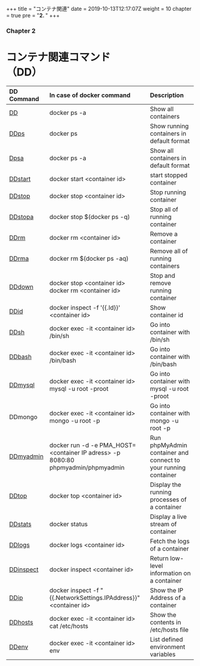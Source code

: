+++
title = "コンテナ関連"
date = 2019-10-13T12:17:07Z
weight = 10
chapter = true
pre = "<b>2. </b>"
+++

### Chapter 2

# コンテナ関連コマンド<br>（DD）

|DD Command|In case of docker command|Description|
|:---|:---|:---|
|[DD](dd/)|docker ps -a|Show all containers|
|[DDps](ddps/)|docker ps|Show running containers in default format|
|[Dpsa](ddpsa/)|docker ps -a|Show all containers in default format|
|[DDstart](ddstart/)|docker start \<container id>|start stopped container|
|[DDstop](ddstop/)|docker stop \<container id>|Stop running container|
|[DDstopa](ddstopa/)|docker stop $(docker ps -q)|Stop all of running container|
|[DDrm](ddrm/)|docker rm \<container id>|Remove a container|
|[DDrma](ddrma/)|docker rm $(docker ps -aq)|Remove all of running containers|
|[DDdown](dddown/)|docker stop \<container id><br>docker rm \<container id>|Stop and remove running container|
|[DDid](ddid/)|docker inspect -f '{{.Id}}' \<container id>|Show container id|
|[DDsh](ddsh/)|docker exec -it \<container id> /bin/sh|Go into container with /bin/sh|
|[DDbash](ddbash/)|docker exec -it \<container id> /bin/bash|Go into container with /bin/bash|
|[DDmysql](ddmysql/)|docker exec -it \<container id> mysql -u root -proot|Go into container with mysql -u root -proot|
|DDmongo|docker exec -it \<container id> mongo -u root -p|Go into container with mongo -u root -p|
|[DDmyadmin](ddmyadmin/)|docker run -d -e PMA_HOST=\<container IP adress> -p 8080:80 phpmyadmin/phpmyadmin|Run phpMyAdmin container and connect to your running container|
|[DDtop](ddtop/)|docker top \<container id>|Display the running processes of a container|
|[DDstats](ddstats/)|docker status|Display a live stream of container|
|[DDlogs](ddlogs/)|docker logs \<container id>|Fetch the logs of a container|
|[DDinspect](ddinspect/)|docker inspect \<container id>|Return low-level information on a container|
|[DDip](ddip/)|docker inspect -f "{{.NetworkSettings.IPAddress}}" \<container id>|Show the IP Address of a container|
|[DDhosts](ddhosts/)|docker exec -it \<container id> cat /etc/hosts|Show the contents in /etc/hosts file |
|[DDenv](ddenv/)|docker exec -it \<container id> env|List defined environment variables|
